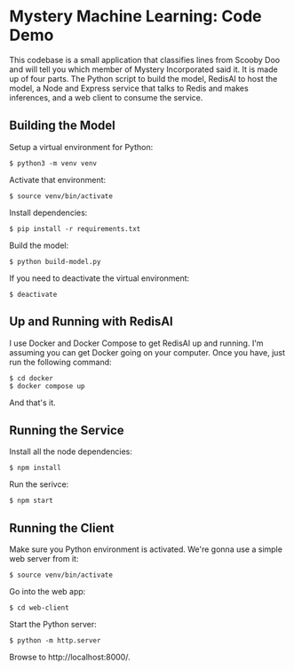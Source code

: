 # Mystery Machine Learning: Code Demo

This codebase is a small application that classifies lines from Scooby Doo and will tell you which member of Mystery Incorporated said it. It is made up of four parts. The Python script to build the model, RedisAI to host the model, a Node and Express service that talks to Redis and makes inferences, and a web client to consume the service.

## Building the Model

Setup a virtual environment for Python:

    $ python3 -m venv venv

Activate that environment:

    $ source venv/bin/activate

Install dependencies:

    $ pip install -r requirements.txt

Build the model:

    $ python build-model.py

If you need to deactivate the virtual environment:

    $ deactivate

## Up and Running with RedisAI

I use Docker and Docker Compose to get RedisAI up and running. I'm assuming you can get Docker going on your computer. Once you have, just run the following command:

    $ cd docker
    $ docker compose up

And that's it.

## Running the Service

Install all the node dependencies:

    $ npm install

Run the serivce:

    $ npm start

## Running the Client

Make sure you Python environment is activated. We're gonna use a simple web server from it:

    $ source venv/bin/activate

Go into the web app:

    $ cd web-client

Start the Python server:

    $ python -m http.server

Browse to http://localhost:8000/.
